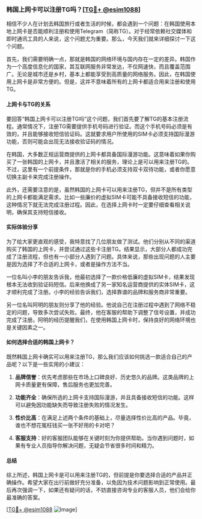 ### 韩国上网卡可以注册TG吗？[[TG💪+ @esim1088](https://t.me/s/esim1088)]

相信不少人在计划去韩国旅行或者生活的时候，都会遇到一个问题：在韩国使用本地上网卡是否能顺利注册和使用Telegram（简称TG）。对于经常依赖社交媒体和即时通讯工具的人来说，这个问题尤为重要。那么，今天我们就来详细探讨一下这个问题。

首先，我们需要明确一点，那就是韩国的网络环境与国内存在一定的差异。韩国作为一个高度信息化的国家，其互联网服务非常发达，不仅网速快，而且覆盖范围广。无论是城市还是乡村，基本上都能享受到高质量的网络服务。因此，在韩国使用上网卡是非常方便的。但是，这并不意味着所有的上网卡都适合用来注册和使用TG。

#### 上网卡与TG的关系

要回答“韩国上网卡可以注册TG吗”这个问题，我们首先要了解TG的基本注册流程。通常情况下，注册TG需要提供手机号码进行验证。而这个手机号码必须是有效的，并且能够接收短信验证码。这就要求用户所使用的SIM卡必须支持国际漫游功能，否则可能会出现无法接收验证码的情况。

在韩国，大多数正规运营商提供的上网卡都具备国际漫游功能。这意味着如果你购买了一张韩国的上网卡，并且激活了相关的服务，理论上是可以用来注册TG的。不过，这里有一个前提条件，那就是你的手机必须支持双卡双待功能，或者你愿意切换主副卡来完成注册操作。

此外，还需要注意的是，虽然韩国的上网卡可以用来注册TG，但并不是所有类型的上网卡都能满足需求。比如一些廉价的虚拟SIM卡可能不具备接收短信的功能，这种情况下就无法完成注册过程。因此，在选择上网卡时一定要仔细查看相关说明，确保其支持短信接收。

#### 实际体验分享

为了给大家更直观的感受，我特意找了几位朋友做了测试。他们分别从不同的渠道购买了韩国的上网卡，并尝试通过这些卡注册TG。结果显示，大部分人都成功完成了注册流程，但也有一小部分人遇到了问题。具体来说，那些出现问题的人主要是因为选择了不合适的上网卡，或者是操作方法不当。

一位名叫小李的朋友告诉我，他最初选择了一款价格低廉的虚拟SIM卡，结果发现根本无法收到验证码短信。后来他换成了另一家知名运营商提供的实体SIM卡，这才顺利完成了注册。小李的经验告诉我们，选择靠谱的品牌和服务商非常重要。

另一位名叫阿明的朋友则分享了他的经验。他说自己在注册过程中遇到了网络不稳定的问题，导致多次尝试失败。最终，他在客服的帮助下调整了信号设置，并成功完成了注册。阿明的经历提醒我们，在使用韩国上网卡时，保持良好的网络环境也是关键因素之一。

#### 如何选择合适的韩国上网卡？

既然韩国上网卡确实可以用来注册TG，那么我们应该如何挑选一款适合自己的产品呢？以下是一些实用的小建议：

1. **品牌信誉**：优先考虑那些在市场上口碑良好、历史悠久的品牌。这类品牌的上网卡质量更有保障，售后服务也更加完善。
   
2. **功能齐全**：确保所选的上网卡支持国际漫游，并且具备接收短信的功能。这样可以避免因功能缺失而导致注册失败的情况发生。

3. **性价比高**：在满足上述两个条件的基础上，尽量选择性价比高的产品。毕竟，谁也不想花冤枉钱买一张不好用的卡对吧？

4. **客服支持**：好的客服团队能够在关键时刻为你提供帮助。当你遇到问题时，如果有专业人员指导你解决问题，无疑会节省很多时间和精力。

#### 总结

综上所述，韩国上网卡是可以用来注册TG的，但前提是你要选择合适的产品并正确操作。希望大家在出行前做好充分准备，以免因为技术问题影响到正常使用。最后再次强调一下，如果还有疑问的话，不妨直接咨询专业的客服人员，他们会给你最准确的答案。

[[TG💪+ @esim1088](https://t.me/s/esim1088) ![Image](https://i.postimg.cc/4NQfJmqS/Snipaste-2025-05-13-00-14-12.png)]